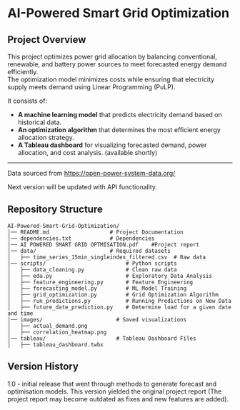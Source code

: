 # AI-Powered Smart Grid Optimization

## Project Overview
This project optimizes power grid allocation by balancing conventional, renewable, and battery power sources to meet forecasted energy demand efficiently.  
The optimization model minimizes costs while ensuring that electricity supply meets demand using Linear Programming (PuLP).

It consists of:
- **A machine learning model** that predicts electricity demand based on historical data.
- **An optimization algorithm** that determines the most efficient energy allocation strategy.
- **A Tableau dashboard** for visualizing forecasted demand, power allocation, and cost analysis. (available shortly)

---
Data sourced from https://open-power-system-data.org/

Next version will be updated with API functionality.

## Repository Structure

```plaintext
AI-Powered-Smart-Grid-Optimization/
│── README.md                   # Project Documentation  
│── dependencies.txt            # Dependencies
|── AI POWERED SMART GRID OPTMISATION.pdf    #Project report
│── data/                       # Required datasets  
│   ├── time_series_15min_singleindex_filtered.csv  # Raw data 
│── scripts/                         # Python scripts
│   ├── data_cleaning.py             # Clean raw data 
│   ├── eda.py                       # Exploratory Data Analysis  
│   ├── feature_engineering.py       # Feature Engineering  
│   ├── forecasting_model.py         # ML Model Training  
│   ├── grid_optimization.py         # Grid Optimization Algorithm  
│   ├── run_predictions.py           # Running Predictions on New Data
│   ├── future_date_prediction.py    # Determine load for a given date and time
│── images/                       # Saved visualizations  
│   ├── actual_demand.png  
│   ├── correlation_heatmap.png  
│── tableau/                      # Tableau Dashboard Files  
│   ├── tableau_dashboard.twbx  
```
## Version History 

1.0 - initial release that went through methods to generate forecast and optimisation models. This version yielded the original project report (The project report may become outdated as fixes and new features are added).
